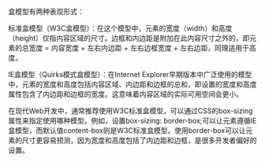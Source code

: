 盒模型有两种表现形式：

标准盒模型（W3C盒模型）：在这个模型中，元素的宽度（width）和高度（height）仅指内容区域的尺寸。边框和内边距是附加在此内容尺寸之外的，即元素的总宽度 = 内容宽度 + 左右内边距 + 左右边框宽度 + 左右边距，同理适用于高度。

IE盒模型（Quirks模式盒模型）：在Internet Explorer早期版本中广泛使用的模型中，元素的宽度和高度包括内容区域、内边距和边框的总和，即设置的宽度和高度属性包含了内边距和边框的宽度。这意味着内容区域的实际可用空间会更小。

在现代Web开发中，通常推荐使用W3C标准盒模型，可以通过CSS的box-sizing属性来指定使用哪种模型。例如，设置box-sizing: border-box;可以让元素遵循IE盒模型，而默认值content-box则是W3C标准盒模型。使用border-box可以让元素的尺寸更容易预测，因为宽度和高度包括了内边距和边框，是很多开发者偏好的设置。

